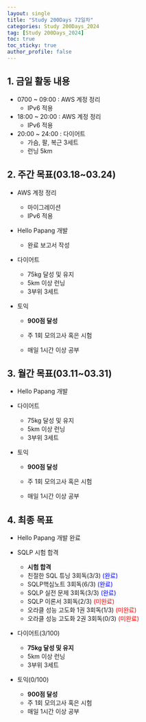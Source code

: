 ```yaml
---
layout: single
title: "Study 200Days 72일차"
categories: Study 200Days_2024
tag: [Study 200Days_2024]
toc: true
toc_sticky: true
author_profile: false
---
```


## 1. 금일 활동 내용

* 0700 ~ 09:00 : AWS 계정 정리
  * IPv6 적용
* 18:00 ~ 20:00 : AWS 계정 정리
  * IPv6 적용
* 20:00 ~ 24:00 : 다이어트
  * 가슴, 팔, 복근 3세트
  * 런닝 5km



##  2. 주간 목표(03.18~03.24)

* AWS 계정 정리
  * 마이그레이션
  * IPv6 적용
  
* Hello Papang 개발
  * 완료 보고서 작성
* 다이어트
  * 75kg 달성 및 유지
  * 5km 이상 런닝
  * 3부위 3세트

* 토익

  * **900점 달성**

  * 주 1회 모의고사 혹은 시험

  * 매일 1시간 이상 공부

  

## 3. 월간 목표(03.11~03.31)

* Hello Papang 개발
* 다이어트
  * 75kg 달성 및 유지
  * 5km 이상 런닝
  * 3부위 3세트

* 토익

  * **900점 달성**

  * 주 1회 모의고사 혹은 시험

  * 매일 1시간 이상 공부



## 4. 최종 목표

* Hello Papang 개발 완료
* SQLP 시험 합격
  * **시험 합격**
  * 친절한 SQL 튜닝 3회독(3/3) <span style = "color:blue">(완료)</span>
  * SQLP핵심노트 3회독(6/3) <span style = "color:blue">(완료)</span>
  * SQLP 실전 문제 3회독(3/3) <span style = "color:blue">(완료)</span>
  * SQLP 이론서 3회독(2/3) <span style = "color:red">(미완료)</span>
  * 오라클 성능 고도화 1권 3회독(1/3) <span style = "color:red">(미완료)</span>
  * 오라클 성능 고도화 2권 3회독(0/3) <span style = "color:red">(미완료)</span>
* 다이어트(3/100)
  * **75kg 달성 및 유지**
  * 5km 이상 런닝
  * 3부위 3세트

* 토익(0/100)
  * **900점 달성**
  * 주 1회 모의고사 혹은 시험
  * 매일 1시간 이상 공부
